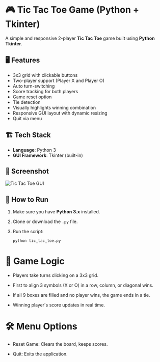 # 🎮 Tic Tac Toe Game (Python + Tkinter)

A simple and responsive 2-player **Tic Tac Toe** game built using **Python Tkinter**.

## 🖥️ Features

- 3x3 grid with clickable buttons
- Two-player support (Player X and Player O)
- Auto turn-switching
- Score tracking for both players
- Game reset option
- Tie detection
- Visually highlights winning combination
- Responsive GUI layout with dynamic resizing
- Quit via menu

## 🏗️ Tech Stack

- **Language**: Python 3
- **GUI Framework**: Tkinter (built-in)

## 📸 Screenshot

![Tic Tac Toe GUI](screenshot.png)

## 🚀 How to Run

1. Make sure you have **Python 3.x** installed.

2. Clone or download the `.py` file.

3. Run the script:

   ```bash
   python tic_tac_toe.py
   
# 🧠 Game Logic
- Players take turns clicking on a 3x3 grid.

- First to align 3 symbols (X or O) in a row, column, or diagonal wins.

- If all 9 boxes are filled and no player wins, the game ends in a tie.

- Winning player's score updates in real time.

# 🛠️ Menu Options
- Reset Game: Clears the board, keeps scores.

- Quit: Exits the application.
